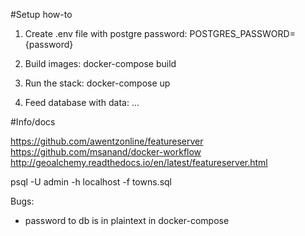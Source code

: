 #Setup how-to

1. Create .env file with postgre password:
POSTGRES_PASSWORD={password}

2. Build images:
docker-compose build

3. Run the stack:
docker-compose up

4. Feed database with data:
...

#Info/docs


https://github.com/awentzonline/featureserver
https://github.com/msanand/docker-workflow
http://geoalchemy.readthedocs.io/en/latest/featureserver.html


psql -U admin -h localhost -f towns.sql


Bugs:
- password to db is in plaintext in docker-compose
